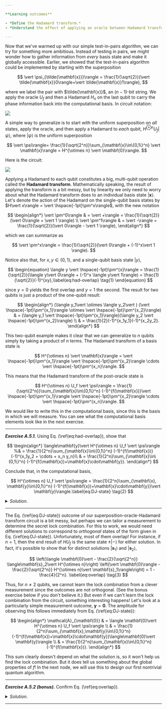 ```yaml
---

**Learning outcomes**

- *Define the Hadamard transform.*
- *Understand the effect of applying an oracle between Hadamard transforms.*

---
```


Now that we've warmed up with our simple test-in-pairs algorithm, we can try for something more ambitious. Instead of testing in pairs, we might wonder how to gather information from *every* basis state and make it globally accessible. Earlier, we showed that the test-in-pairs algorithm could be implemented by starting with the superposition

$$
  \vert \psi_{\tilde{\mathbf{x}}}\rangle = \frac{1}{\sqrt{2}}(\vert \tilde{\mathbf{x}}0\rangle+\vert \tilde{\mathbf{x}}1\rangle),
$$

where we label the pair with $\tilde{\mathbf{x}}$, an $(n-1)$-bit string. We apply the oracle $U_f$ and then a Hadamard $H_n$ on the last qubit to carry the phase information back into the computational basis. In circuit notation:

![](pics/pair-circuit.svg)

A simple way to generalize is to start with the uniform superposition on *all* states, apply the oracle, and then apply a Hadamard to *each* qubit, $H^{\otimes n} U_f \vert \psi\rangle$, where $\vert \psi\rangle$ is the uniform superposition

$$
\vert \psi\rangle= \frac{1}{\sqrt{2^n}}\sum_{\mathbf{x}\in\{0,1\}^n} \vert \mathbf{x}\rangle = H^{\otimes n} \vert \mathbf{0}\rangle.
$$

Here is the circuit:

![](pics/all-circuit.svg)

Applying a Hadamard to each qubit constitutes a big, multi-qubit operation called the
**Hadamard transform**. Mathematically speaking, the result of applying the transform is a bit
messy, but by linearity we only need to worry about what the Hadamard
transform does to an individual basis state $\vert
\mathbf{x}\rangle$. Let's denote the action of the Hadamard on the
single-qubit basis states by $H\vert x\rangle = \vert
\hspace{-1pt}\pm^x\rangle$, with the new notation

$$
\begin{align*}
\vert \pm^0\rangle & = \vert +\rangle = \frac{1}{\sqrt{2}}(\vert
0\rangle + \vert 1 \rangle) \\
\vert \pm^1\rangle & = \vert -\rangle = \frac{1}{\sqrt{2}}(\vert
0\rangle - \vert 1 \rangle),
\end{align*}
$$

which we can summarize as

$$
\vert \pm^x\rangle = \frac{1}{\sqrt{2}}(\vert 0\rangle + (-1)^x\vert 1 \rangle).
$$

Notice also that, for $x, y \in \{0, 1\}$, and a single-qubit basis state $\vert y\rangle$,

$$ 
\begin{equation}
  \langle y \vert  \hspace{-1pt}\pm^{x}\rangle = \frac{1}{\sqrt{2}}(\langle y\vert 0\rangle +
  (-1)^x \langle y\vert 1\rangle) =
  \frac{1}{\sqrt{2}}(-1)^{xy},\label{eq:had-overlap} \tag{1}
\end{equation}
$$

since $y = 0$ yields the first overlap and $y = 1$ the second. The result for two qubits is just a product of the one-qubit result:

$$ 
\begin{align*}
  (\langle y_1\vert  \otimes \langle y_2\vert ) (\vert  \hspace{-1pt}\pm^{x_1}\rangle \otimes \vert  \hspace{-1pt}\pm^{x_2}\rangle) & = (\langle y_1 \vert  \hspace{-1pt}\pm^{x_1}\rangle)(\langle y_2 \vert  \hspace{-1pt}\pm^{x_2}\rangle) \\ & = \frac{1}{2}(-1)^{x_1y_1}(-1)^{x_2y_2}.
\end{align*}
$$

This two-qubit example makes it clear that we can generalize to $n$ qubits simply by taking a product of $n$ terms. The Hadamard transform of a basis state is

$$
  H^{\otimes n} \vert \mathbf{x}\rangle = \vert \hspace{-1pt}\pm^{x_1}\rangle
  \vert \hspace{-1pt}\pm^{x_2}\rangle \cdots \vert \hspace{-1pt}\pm^{x_n}\rangle.
$$

This means that the Hadamard transform of the post-oracle state is

$$
  H^{\otimes n} U_f \vert \psi\rangle = \frac{1}{\sqrt{2^n}}\sum_{\mathbf{x}\in\{0,1\}^n}
  (-1)^{f(\mathbf{x})}\vert \hspace{-1pt}\pm^{x_1}\rangle \vert \hspace{-1pt}\pm^{x_2}\rangle \cdots \vert \hspace{-1pt}\pm^{x_n}\rangle.
$$

We would like to write this in the computational basis, since this is the basis in which we will measure. You can see what the computational basis elements look like in the next exercise.

---

***Exercise A.5.1.*** Using Eq. (\ref{eq:had-overlap}), show that

$$
\begin{align*}
      \langle\mathbf{y}\vert H^{\otimes n} U_f \vert \psi\rangle %& = \frac{1}{2^n}\sum_{\mathbf{x}\in\{0,1\}^n}                                                        (-1)^{f(\mathbf{x})}(-1)^{x_1y_2 + \cdots + x_n y_n}\\
                                                       &  = \frac{1}{2^n}\sum_{\mathbf{x}\in\{0,1\}^n} (-1)^{f(\mathbf{x})+\mathbf{x}\cdot\mathbf{y}}.
    \end{align*}
    $$
    
Conclude that, in the computational basis,

$$
   H^{\otimes n} U_f \vert \psi\rangle = \frac{1}{2^n}\sum_{\mathbf{x},
     \mathbf{y}\in\{0,1\}^n}
   (-1)^{f(\mathbf{x})+\mathbf{x}\cdot\mathbf{y}}\vert
   \mathbf{y}\rangle.\label{eq:DJ-state} \tag{2}
 $$

<details>
<summary><i>Solution.</i></summary>

Consider a bit string $\mathbf{y} = (y_j)$, $1 \leq j \leq
n$. Applying Eq. (\ref{eq:had-overlap}) to multiple qubits gives

$$
\begin{align*}
\langle\mathbf{y}\vert \hspace{-1pt}\pm^{x_1}\rangle
  \vert \hspace{-1pt}\pm^{x_2}\rangle \cdots \vert \hspace{-1pt}\pm^{x_n}\rangle & = \frac{1}{\sqrt{2^n}}(-1)^{x_1y_1} (-1)^{x_2y_2} \cdots (-1)^{x_ny_n} \\ & = \frac{1}{\sqrt{2^n}} (-1)^{\mathbf{x}\cdot\mathbf{y}}.
\end{align*}
$$

By linearity,

$$
\begin{align*}
\langle\mathbf{y}\vert H^{\otimes n} U_f \vert \psi\rangle & = \frac{1}{\sqrt{2^n}}\sum_{\mathbf{x}\in\{0,1\}^n}
  (-1)^{f(\mathbf{x})}\langle\mathbf{y} \vert\big(\vert \hspace{-1pt}\pm^{x_1}\rangle \vert \hspace{-1pt}\pm^{x_2}\rangle \cdots \vert \hspace{-1pt}\pm^{x_n}\rangle\big) \\ & = \frac{1}{2^n}\sum_{\mathbf{x}\in\{0,1\}^n} (-1)^{f(\mathbf{x})+\mathbf{x}\cdot\mathbf{y}}
\end{align*}
$$

as required. Since $\vert \mathbf{y}\rangle$ labels states in the computational basis, these overlaps are simply coefficients of $H^{\otimes n} U_f \vert \psi\rangle$ in that basis. Hence,

$$
   H^{\otimes n} U_f \vert \psi\rangle = \frac{1}{2^n}\sum_{\mathbf{x},
     \mathbf{y}\in\{0,1\}^n}
   (-1)^{f(\mathbf{x})+\mathbf{x}\cdot\mathbf{y}}\vert \mathbf{y}\rangle
 $$

as claimed. ▢

</details>

---

The Eq. (\ref{eq:DJ-state}) outcome of our superposition-oracle-Hadamard transform circuit is a bit messy, but perhaps we can tailor a measurement to determine
the secret lock combination. For this to work, we would need different solutions to correspond to
*orthogonal* states of the form given in
Eq. (\ref{eq:DJ-state}). Unfortunately, most of them overlap!  For
instance, if $n  =1$, then the end result of $HU_f$ is the same state
$\pm \vert -\rangle$ for either solution. In fact, it's possible to
show that for distinct solutions $\vert \mathbf{s}_1\rangle$ and
$\vert \mathbf{s}_2\rangle$,

$$
\left(\langle \mathbf{0}\vert - \frac{2}{\sqrt{2^n}} \langle\mathbf{s}_2\vert H^{\otimes n}\right) \left(\vert \mathbf{0}\rangle - \frac{2}{\sqrt{2^n}} H^{\otimes n}\vert \mathbf{s}_1\rangle\right) = 1 - \frac{4}{2^n}. \label{eq:overlap} \tag{3}
$$

Thus, for $n \neq 2$ qubits, we cannot learn the lock combination from
a clever measurement since the outcomes are not orthogonal. (See the
bonus exercise below if you don't believe it.) But even if we can't
learn the lock combination from the circuit, something interesting
happens! Let's look at a particularly simple measurement outcome,
$\mathbf{y} = \mathbf{0}$. The amplitude for observing this follows
immediately from Eq. (\ref{eq:DJ-state}):

$$
\begin{align*}
   \mathcal{A}_{\mathbf{0}} & = \langle \mathbf{0}\vert H^{\otimes n}
   U_f \vert \psi\rangle \\ & = \frac{1}{2^n}\sum_{\mathbf{x},\mathbf{y}\in\{0,1\}^n}
   (-1)^{f(\mathbf{x})+\mathbf{x}\cdot\mathbf{y}}\langle\mathbf{0}\vert \mathbf{y}\rangle \\ & = \frac{1}{2^n}\sum_{\mathbf{x}\in\{0,1\}^n}
   (-1)^{f(\mathbf{x})}.
\end{align*}
$$

This sum clearly doesn't depend on what the solution is, so it won't help us find the lock combination. But it does tell us something about the global properties of $f$! In the next node, we will use this to design our first nontrivial quantum algorithm.

---

***Exercise A.5.2 (bonus).*** Confirm Eq. (\ref{eq:overlap}).

<details>
<summary><i>Solution.</i></summary>

Expanding the LHS gives four terms:

$$
\begin{align*}
\left(\langle \mathbf{0}\vert 
    - \frac{2}{\sqrt{2^n}} \langle\mathbf{s}_2\vert H^{\otimes n}\right) \left(\vert \mathbf{0}\rangle
    - \frac{2}{\sqrt{2^n}} H^{\otimes n}\vert \mathbf{s}_1\rangle\right) & =
    \langle\mathbf{0}\vert \mathbf{0}\rangle - \frac{2}{\sqrt{2^n}} \langle\mathbf{s}_2\vert H^{\otimes n}\vert \mathbf{0}\rangle \\ & \qquad - \frac{2}{\sqrt{2^n}}\langle \mathbf{0}\vert  H^{\otimes n}\vert \mathbf{s}_1\rangle + \frac{4}{2^n} \langle\mathbf{s}_2\vert H^{\otimes n}\cdot H^{\otimes n}\vert \mathbf{s}_1\rangle.
\end{align*}
$$

The first term on the RHS gives $1$ since the state is
normalized. Since $H^{\otimes n}\cdot H^{\otimes n} = I,$ the last term is proportional to $\langle\mathbf{s}_2\vert \mathbf{s}_1\rangle,$ which vanishes for distinct solutions, i.e., $\mathbf{s}_2\neq\mathbf{s}_1$. Finally, we have the middle terms. Since $H^{\otimes n}\vert \mathbf{0}\rangle = \vert \psi\rangle$ is the uniform superposition, the overlap with any computational basis state is $1/\sqrt{2^n}$. Thus, our final answer for the overlap is

$$
\begin{align*}
1 - \frac{2}{2^n} - \frac{2}{2^n} + 0 = 1 - \frac{4}{2^n}
\end{align*}
$$

as claimed. ▢

</details>

---
